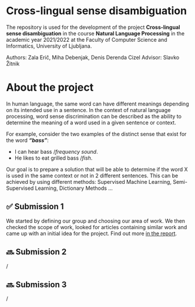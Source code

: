 ﻿# Cross-lingual sense disambiguation

The repository is used for the development of the project **Cross-lingual sense disambiguation** in the course **Natural Language Processing** in the academic year 2021/2022 at the Faculty of Computer Science and Informatics, University of Ljubljana.

Authors: Zala Erič, Miha Debenjak, Denis Derenda Cizel
Advisor: Slavko Žitnik

# About the project

In human language, the same word can have different meanings depending on its intended use in a sentence. In the context of natural language processing, word sense discrimination can be described as the ability to determine the meaning of a word used in a given sentence or context.

For example, consider the two examples of the distinct sense that exist for the word **_“bass”_**:

-   I can hear bass /*frequency sound*.
-   He likes to eat grilled bass /*fish*.

Our goal is to prepare a solution that will be able to determine if the word X is used in the same context or not in 2 different sentences. This can be achieved by using different methods: Supervised Machine Learning, Semi-Supervised Learning, Dictionary Methods …

## ✅ Submission 1

We started by defining our group and choosing our area of work. We then checked the scope of work, looked for articles containing similar work and came up with an initial idea for the project. Find out more [in the report](https://github.com/dextos658/Cross-lingual-sense-disambiguation/blob/main/submission-1/Report-1.pdf).

## 🔜 Submission 2

/
## 🔜 Submission 3

/

